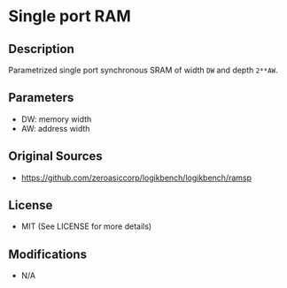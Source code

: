 Single port RAM
============================================

## Description

Parametrized single port synchronous SRAM of width `DW` and
depth `2**AW`.

## Parameters

- DW: memory width
- AW: address width

## Original Sources

- https://github.com/zeroasiccorp/logikbench/logikbench/ramsp

## License

- MIT (See LICENSE for more details)

## Modifications

- N/A